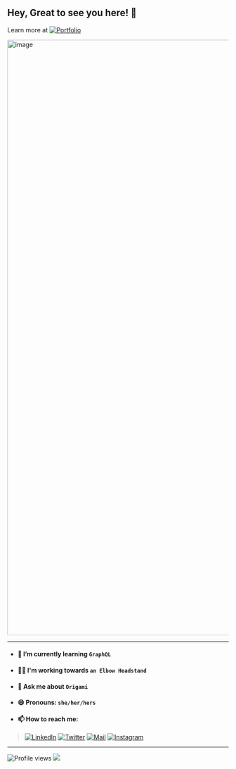 ## Hey, Great to see you here! 👋

Learn more at [![Portfolio](http://img.shields.io/badge/-My%20Portfolio-ffffff?style=flat&logo=data%3Aimage%2Fpng%3Bbase64%2CiVBORw0KGgoAAAANSUhEUgAAABAAAAAQCAYAAAAf8%2F9hAAAABHNCSVQICAgIfAhkiAAAAAlwSFlzAAAAdgAAAHYBTnsmCAAAABl0RVh0U29mdHdhcmUAd3d3Lmlua3NjYXBlLm9yZ5vuPBoAAAEYSURBVDiNxdHNK4RRFMfxzzMzhVJeirKwIZKVyG4WY22nrCwoG%2FkHbGYzO%2FkfLKysZSHFgmxtKCJkNTLEyEtZTGPx3KnpaWSS8q3bOffcc37ndC7%2FTYRldKKCdMJ%2Bxwbm8QJ57GMOV5jFaRD5iXyEHZzjCb24D7bYhEAugwOsNpHciCiNa7wlHiYTE%2FSggHEM4CTEsynxMmAME8GfRg6D4f6Kh%2BDf1HdKBTsaio4xhAscYhH96K4Ty2IF64hqAo%2FoQitmsIV2tKCMEs7QFk4ae6jWBEpYwzAy%2BAh%2BIYzfh6nQoBUj2BSUsjjCe5jkUrzUIj7rdvAs%2Fuo7bIu%2F%2BzYTOtaohIQkVew2iC9EWEJHg8dmKP%2By7g%2F5Ahl%2FO9wcY8OAAAAAAElFTkSuQmCC&logoColor=green)][website]

<img width="1354" alt="image" src="https://user-images.githubusercontent.com/55526292/217934567-54a92cc3-a980-4237-9afb-728c41ef9dcc.png">

---

- #### 🌱 I’m currently learning `GraphQL` 
- #### 🧘‍♀️ I'm working towards `an Elbow Headstand`
- #### 💬 Ask me about `Origami`
- #### 😄 Pronouns: `she/her/hers`
- #### 📫 How to reach me: 

> [![LinkedIn](http://img.shields.io/badge/-LinkedIn-0077B5?style=flat&logo=linkedIn&logoColor=white)][linkedin]
[![Twitter](http://img.shields.io/badge/-Twitter-1DA1F2?style=flat&logo=twitter&logoColor=white)][twitter]
[![Mail](https://img.shields.io/badge/-Email-0072c6?style=flat&logo=microsoft&logoColor=white)][mail]
[![Instagram](http://img.shields.io/badge/-Instagram-E4405F?style=flat&logo=instagram&logoColor=white)][instagram]

---

![Profile views](https://gpvc.arturio.dev/daqichen) <img src="https://img.shields.io/github/followers/daqichen?label=Follow&color=64acff" style=" float:left, margin-right:10px" /> 


<!--

- 🔭 I’m currently working on ...
- 🌱 I’m currently learning ...
- 👯 I’m looking to collaborate on ...
- 🤔 I’m looking for help with ...
- 💬 Ask me about ...
- 📫 How to reach me: ...
- 😄 Pronouns: ...
- ⚡ Fun fact: ...
-->



<!-- 

Credits: 
Github Profile Readme Inspired by [@Souravdey777](https://github.com/Souravdey777) 

-->


[website]: https://daqichen.github.io/
[mail]:mailto:daqichen@live.unc.edu
[twitter]: https://twitter.com/chen_daqi
[linkedin]: https://www.linkedin.com/in/daqi-jennifer-chen
[instagram]: https://www.instagram.com/jenniferchen_d/

